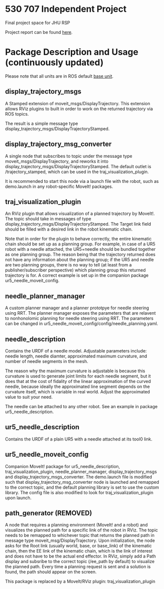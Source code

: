 # 530 707 Independent Project
Final project space for JHU RSP

Project report can be found [here](https://www.dropbox.com/s/p3oeg2vh7b18fnu/Final_Project.html?dl=0).


# Package Description and Usage (continuously updated)
Please note that all units are in ROS default [base unit](https://www.ros.org/reps/rep-0103.html).

## display_trajectory_msgs
A Stamped extension of moveit_msgs/DisplayTrajectory. This extension allows RViz plugins to built in order to work on the returned trajectory via ROS topics.

The result is a simple message type display_trajectory_msgs/DisplayTrajectoryStamped.

## display_trajectory_msg_converter
A single node that subscribes to topic under the message type moveit_msgs/DisplayTrajectory, and reworks it into display_trajectory_msgs/DisplayTrajectoryStamped. The default outlet is /trajectory_stamped, which can be used in the traj_visualization_plugin.

It is recommended to start this node via a launch file with the robot, such as demo.launch in any robot-specific MoveIt! packages.

## traj_visualization_plugin
An RViz plugin that allows visualization of a planned trajectory by MoveIt!. The topic should take in messages of type display_trajectory_msgs/DisplayTrajectoryStamped.
The Target link field should be filled with a desired link in the robot kinematic chain.

Note that in order for the plugin to behave correctly, the entire kinematic chain should be set up as a planning group. For example, in case of a UR5 robot with a needle attached, the UR5+needle should be bundled together as one planning group. The reason being that the trajectory returned does not have any information about the planning group; if the UR5 and needle are two planning groups, there is no way to tell (at least from a publisher/subscriber perspective) which planning group this returned trajectory is for. A correct example is set up in the companion package ur5_needle_moveit_config.

## needle_planner_manager
A custom planner manager and a planner prototpye for needle steering using RRT. The planner manager exposes the parameters that are relavent to nonhonolomic planning for needle steering using RRT. The parameters can be changed in ur5_needle_moveit_config/config/needle_planning.yaml.

## needle_description
Contains the URDF of a needle model. Adjustable parameters include: needle length, needle diamter, approximated maximum curvature, and number of needle segments in the mesh.

The reason why the maximum curvature is adjustable is because this curvature is used to generate joint limits for each needle segment, but it does that at the cost of fidality of the linear approximation of the curved needle, because ideally the approximated line segment depends on the curvature itself, which is variable in real world. Adjust the approximated value to suit your need.

The needle can be attached to any other robot. See an example in package ur5_needle_description.

## ur5_needle_description
Contains the URDF of a plain UR5 with a needle attached at its tool0 link.

## ur5_needle_moveit_config
Companion MoveIt! package for ur5_needle_description, traj_visualization_plugin, needle_planner_manager, display_trajectory_msgs and display_trajectory_msgs_converter. The demo.launch file is modified such that display_trajectory_msg_converter node is launched and remapped to the correct topic, and the default planning library is set to use the custom library. The config file is also modified to look for traj_visualization_plugin upon launch.

## path_generator (REMOVED)
A node that requires a planning environment (MoveIt! and a robot) and visualizes the planned path for a specific link of the robot in RViz. The topic needs to be remapped to whichever topic that returns the planned path in message type moveit_msg/DisplayTrajectory. Upon initialization, the node asks for the Root link (usually world, base, or base_link) of the kinematic chain, then the EE link of the kinematic chain, which is the link of interest and does not have to be the actual end effector. In RViz, simply add a Path display and subsribe to the correct topic (/ee_path by default) to visualize the planned path. Every time a planning request is sent and a solution is found, the path should appear on the screen.

This package is replaced by a MoveIt/RViz plugin: traj_visualization_plugin

